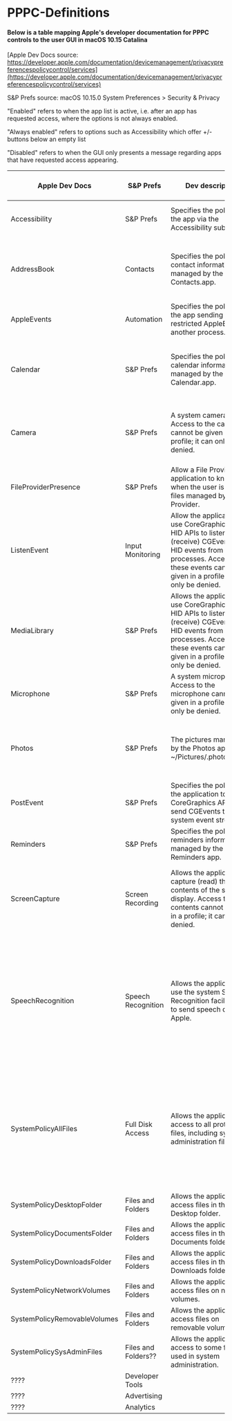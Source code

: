 # PPPC-Definitions

#### Below is a table mapping Apple's developer documentation for PPPC controls to the user GUI in macOS 10.15 Catalina

[Apple Dev Docs source: https://developer.apple.com/documentation/devicemanagement/privacypreferencespolicycontrol/services](https://developer.apple.com/documentation/devicemanagement/privacypreferencespolicycontrol/services)

S&P Prefs source: macOS 10.15.0 System Preferences > Security & Privacy

"Enabled" refers to when the app list is active, i.e. after an app has requested access, where the options is not always enabled.

"Always enabled" refers to options such as Accessibility which offer +/- buttons below an empty list

"Disabled" refers to when the GUI only presents a message regarding apps that have requested access appearing.

| Apple Dev Docs |   S&P Prefs   | Dev description | S&P description enabled | S&P description disabled | Notes |
|----------------|---------------|-----------------|-------------------------|--------------------------|-------|
| Accessibility | S&P Prefs | Specifies the policies for the app via the Accessibility subsystem. | Allow the apps below to control your computer. | *Always enabled*
| AddressBook | Contacts | Specifies the policies for contact information managed by the Contacts.app. | Allow the apps below to access your contacts. | Apps that have requested access to your contacts will appear here.
| AppleEvents | Automation | Specifies the policies for the app sending restricted AppleEvents to another process. | S&P description enabled | S&P description disabled
| Calendar | S&P Prefs | Specifies the policies for calendar information managed by the Calendar.app. | Allows the apps below to access your calendar. | Apps that have requested access to your calendar will appear here.
| Camera | S&P Prefs | A system camera. Access to the camera cannot be given in a profile; it can only be denied. | Allows the apps below to access your calendar. | Apps that have requested access to your camera will appear here.
| FileProviderPresence | S&P Prefs | Allow a File Provider application to know when the user is using files managed by the File Provider. | S&P description enabled | S&P description disabled
| ListenEvent | Input Monitoring | Allow the application to use CoreGraphics and HID APIs to listen to (receive) CGEvents and HID events from all processes. Access to these events cannot be given in a profile; it can only be denied. | Allow the apps below to monitor input from your keyboard even while using other apps. | Apps that have requested access to monitor input from your keyboard will appear here. | **Can add apps to list when enabled. Disabled when no apps in list**
| MediaLibrary | S&P Prefs | Allows the application to use CoreGraphics and HID APIs to listen to (receive) CGEvents and HID events from all processes. Access to these events cannot be given in a profile; it can only be denied. | S&P description enabled | S&P description disabled
| Microphone | S&P Prefs | A system microphone. Access to the microphone cannot be given in a profile; it can only be denied. | Allow the apps below to access your calendar. | S&P description disabled
| Photos | S&P Prefs | The pictures managed by the Photos app in ~/Pictures/.photoslibrary. | S&P description enabled | Apps that have requested access to your photos will appear here.
| PostEvent | S&P Prefs | Specifies the policies for the application to use CoreGraphics APIs to send CGEvents to the system event stream. | S&P description enabled | S&P description disabled
| Reminders | S&P Prefs | Specifies the policies for reminders information managed by the Reminders app. | Allow the apps below to access your reminders. | S&P description disabled
| ScreenCapture | Screen Recording | Allows the application to capture (read) the contents of the system display. Access to the contents cannot be given in a profile; it can only be denied. | Allow the apps below to record the contents of your screen, even while using other apps. | S&P description disabled
| SpeechRecognition | Speech Recognition | Allows the application to use the system Speech Recognition facility and to send speech data to Apple. | S&P description enabled | Apps that have requested access to speech recognition will appear here. Speech recognition sends recorded voice to Apple to process your requests | S&P description disabled
| SystemPolicyAllFiles | Full Disk Access | Allows the application access to all protected files, including system administration files. | Allows the application access to all protected files, including system administration files. | Allows the apps below to access data like Mail, Messages, Safari, Home, Time Machine backups and certain administrative settings for all users on this Mac. | S&P description disabled
| SystemPolicyDesktopFolder | Files and Folders   | Allows the application to access files in the user's Desktop folder. | S&P description enabled | S&P description disabled
| SystemPolicyDocumentsFolder |   Files and Folders   | Allows the application to access files in the user's Documents folder. | S&P description enabled | S&P description disabled
| SystemPolicyDownloadsFolder |   Files and Folders   | Allows the application to access files in the user's Downloads folder. | S&P description enabled | S&P description disabled
| SystemPolicyNetworkVolumes |   Files and Folders   | Allows the application to access files on network volumes. | S&P description enabled | S&P description disabled
| SystemPolicyRemovableVolumes |   Files and Folders   | Allows the application to access files on removable volumes. | S&P description enabled | S&P description disabled
| SystemPolicySysAdminFiles |   Files and Folders??   | Allows the application access to some files used in system administration. | S&P description enabled | S&P description disabled
| ???? | Developer Tools
| ???? | Advertising
| ???? | Analytics
